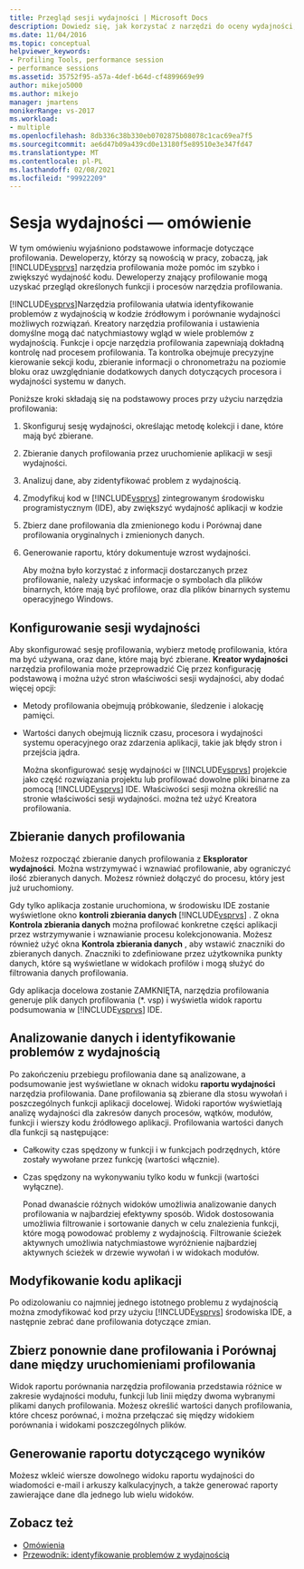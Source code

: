 ```yaml
---
title: Przegląd sesji wydajności | Microsoft Docs
description: Dowiedz się, jak korzystać z narzędzi do oceny wydajności, aby szybko osiągnąć produktywność i zwiększyć wydajność kodu ysuwane.
ms.date: 11/04/2016
ms.topic: conceptual
helpviewer_keywords:
- Profiling Tools, performance session
- performance sessions
ms.assetid: 35752f95-a57a-4def-b64d-cf4899669e99
author: mikejo5000
ms.author: mikejo
manager: jmartens
monikerRange: vs-2017
ms.workload:
- multiple
ms.openlocfilehash: 8db336c38b330eb0702875b08078c1cac69ea7f5
ms.sourcegitcommit: ae6d47b09a439cd0e13180f5e89510e3e347fd47
ms.translationtype: MT
ms.contentlocale: pl-PL
ms.lasthandoff: 02/08/2021
ms.locfileid: "99922209"
---
```

# <a name="performance-session-overview"></a>Sesja wydajności — omówienie
W tym omówieniu wyjaśniono podstawowe informacje dotyczące profilowania. Deweloperzy, którzy są nowością w pracy, zobaczą, jak [!INCLUDE[vsprvs](../code-quality/includes/vsprvs_md.md)] narzędzia profilowania może pomóc im szybko i zwiększyć wydajność kodu. Deweloperzy znający profilowanie mogą uzyskać przegląd określonych funkcji i procesów narzędzia profilowania.

 [!INCLUDE[vsprvs](../code-quality/includes/vsprvs_md.md)]Narzędzia profilowania ułatwia identyfikowanie problemów z wydajnością w kodzie źródłowym i porównanie wydajności możliwych rozwiązań. Kreatory narzędzia profilowania i ustawienia domyślne mogą dać natychmiastowy wgląd w wiele problemów z wydajnością. Funkcje i opcje narzędzia profilowania zapewniają dokładną kontrolę nad procesem profilowania. Ta kontrolka obejmuje precyzyjne kierowanie sekcji kodu, zbieranie informacji o chronometrażu na poziomie bloku oraz uwzględnianie dodatkowych danych dotyczących procesora i wydajności systemu w danych.

 Poniższe kroki składają się na podstawowy proces przy użyciu narzędzia profilowania:

1. Skonfiguruj sesję wydajności, określając metodę kolekcji i dane, które mają być zbierane.

2. Zbieranie danych profilowania przez uruchomienie aplikacji w sesji wydajności.

3. Analizuj dane, aby zidentyfikować problem z wydajnością.

4. Zmodyfikuj kod w [!INCLUDE[vsprvs](../code-quality/includes/vsprvs_md.md)] zintegrowanym środowisku programistycznym (IDE), aby zwiększyć wydajność aplikacji w kodzie

5. Zbierz dane profilowania dla zmienionego kodu i Porównaj dane profilowania oryginalnych i zmienionych danych.

6. Generowanie raportu, który dokumentuje wzrost wydajności.

   Aby można było korzystać z informacji dostarczanych przez profilowanie, należy uzyskać informacje o symbolach dla plików binarnych, które mają być profilowe, oraz dla plików binarnych systemu operacyjnego Windows.

## <a name="configure-the-performance-session"></a>Konfigurowanie sesji wydajności
 Aby skonfigurować sesję profilowania, wybierz metodę profilowania, która ma być używana, oraz dane, które mają być zbierane. **Kreator wydajności** narzędzia profilowania może przeprowadzić Cię przez konfigurację podstawową i można użyć stron właściwości sesji wydajności, aby dodać więcej opcji:

- Metody profilowania obejmują próbkowanie, śledzenie i alokację pamięci.

- Wartości danych obejmują licznik czasu, procesora i wydajności systemu operacyjnego oraz zdarzenia aplikacji, takie jak błędy stron i przejścia jądra.

  Można skonfigurować sesję wydajności w [!INCLUDE[vsprvs](../code-quality/includes/vsprvs_md.md)] projekcie jako część rozwiązania projektu lub profilować dowolne pliki binarne za pomocą [!INCLUDE[vsprvs](../code-quality/includes/vsprvs_md.md)] IDE. Właściwości sesji można określić na stronie właściwości sesji wydajności. można też użyć Kreatora profilowania.

## <a name="collect-profiling-data"></a>Zbieranie danych profilowania
 Możesz rozpocząć zbieranie danych profilowania z **Eksplorator wydajności**. Można wstrzymywać i wznawiać profilowanie, aby ograniczyć ilość zbieranych danych. Możesz również dołączyć do procesu, który jest już uruchomiony.

 Gdy tylko aplikacja zostanie uruchomiona, w środowisku IDE zostanie wyświetlone okno **kontroli zbierania danych** [!INCLUDE[vsprvs](../code-quality/includes/vsprvs_md.md)] . Z okna **Kontrola zbierania danych** można profilować konkretne części aplikacji przez wstrzymywanie i wznawianie procesu kolekcjonowania. Możesz również użyć okna **Kontrola zbierania danych** , aby wstawić znaczniki do zbieranych danych. Znaczniki to zdefiniowane przez użytkownika punkty danych, które są wyświetlane w widokach profilów i mogą służyć do filtrowania danych profilowania.

 Gdy aplikacja docelowa zostanie ZAMKNIĘTA, narzędzia profilowania generuje plik danych profilowania (*. vsp) i wyświetla widok raportu podsumowania w [!INCLUDE[vsprvs](../code-quality/includes/vsprvs_md.md)] IDE.

## <a name="analyze-the-data-and-identify-performance-issues"></a>Analizowanie danych i identyfikowanie problemów z wydajnością
 Po zakończeniu przebiegu profilowania dane są analizowane, a podsumowanie jest wyświetlane w oknach widoku **raportu wydajności** narzędzia profilowania. Dane profilowania są zbierane dla stosu wywołań i poszczególnych funkcji aplikacji docelowej. Widoki raportów wyświetlają analizę wydajności dla zakresów danych procesów, wątków, modułów, funkcji i wierszy kodu źródłowego aplikacji. Profilowania wartości danych dla funkcji są następujące:

- Całkowity czas spędzony w funkcji i w funkcjach podrzędnych, które zostały wywołane przez funkcję (wartości włącznie).

- Czas spędzony na wykonywaniu tylko kodu w funkcji (wartości wyłączne).

  Ponad dwanaście różnych widoków umożliwia analizowanie danych profilowania w najbardziej efektywny sposób. Widok dostosowania umożliwia filtrowanie i sortowanie danych w celu znalezienia funkcji, które mogą powodować problemy z wydajnością. Filtrowanie ścieżek aktywnych umożliwia natychmiastowe wyróżnienie najbardziej aktywnych ścieżek w drzewie wywołań i w widokach modułów.

## <a name="modify-the-application-code"></a>Modyfikowanie kodu aplikacji
 Po odizolowaniu co najmniej jednego istotnego problemu z wydajnością można zmodyfikować kod przy użyciu [!INCLUDE[vsprvs](../code-quality/includes/vsprvs_md.md)] środowiska IDE, a następnie zebrać dane profilowania dotyczące zmian.

## <a name="collect-profiling-data-again-and-compare-the-data-between-the-profiling-runs"></a>Zbierz ponownie dane profilowania i Porównaj dane między uruchomieniami profilowania
 Widok raportu porównania narzędzia profilowania przedstawia różnice w zakresie wydajności modułu, funkcji lub linii między dwoma wybranymi plikami danych profilowania. Możesz określić wartości danych profilowania, które chcesz porównać, i można przełączać się między widokiem porównania i widokami poszczególnych plików.

## <a name="generate-a-report-of-the-results"></a>Generowanie raportu dotyczącego wyników
 Możesz wkleić wiersze dowolnego widoku raportu wydajności do wiadomości e-mail i arkuszy kalkulacyjnych, a także generować raporty zawierające dane dla jednego lub wielu widoków.

## <a name="see-also"></a>Zobacz też
- [Omówienia](../profiling/overviews-performance-tools.md)
- [Przewodnik: identyfikowanie problemów z wydajnością](beginners-guide-to-cpu-sampling.md)

